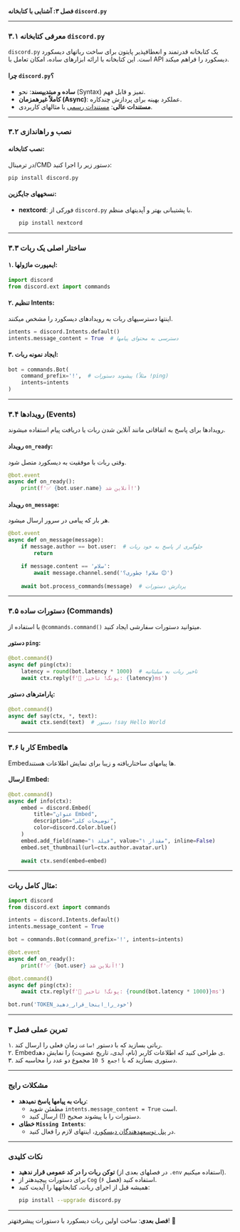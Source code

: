 **فصل ۳: آشنایی با کتابخانه `discord.py`**  

---

### **۳.۱ معرفی کتابخانه `discord.py`**  
`discord.py` یک کتابخانه قدرتمند و انعطافپذیر پایتون برای ساخت رباتهای دیسکورد است. این کتابخانه با ارائه ابزارهای ساده، امکان تعامل با API دیسکورد را فراهم میکند.  

#### **چرا `discord.py`؟**  
- **ساده و مبتدیپسند**: نحو (Syntax) تمیز و قابل فهم.  
- **کاملاً غیرهمزمان (Async)**: عملکرد بهینه برای پردازش چندکاره.  
- **مستندات عالی**: [مستندات رسمی](https://discordpy.readthedocs.io/) با مثالهای کاربردی.  

---

### **۳.۲ نصب و راهاندازی**  
#### **نصب کتابخانه**:  
در ترمینال/CMD دستور زیر را اجرا کنید:  
```bash
pip install discord.py
```

#### **نسخههای جایگزین**:  
- **nextcord**: فورکی از `discord.py` با پشتیبانی بهتر و آپدیتهای منظم.  
  ```bash
  pip install nextcord
  ```

---

### **۳.۳ ساختار اصلی یک ربات**  
#### **۱. ایمپورت ماژولها**:  
```python
import discord
from discord.ext import commands
```

#### **۲. تنظیم Intents**:  
اینتها دسترسیهای ربات به رویدادهای دیسکورد را مشخص میکنند.  
```python
intents = discord.Intents.default()
intents.message_content = True  # دسترسی به محتوای پیامها
```

#### **۳. ایجاد نمونه ربات**:  
```python
bot = commands.Bot(
    command_prefix='!',  # پیشوند دستورات (مثلاً !ping)
    intents=intents
)
```

---

### **۳.۴ رویدادها (Events)**  
رویدادها برای پاسخ به اتفاقاتی مانند آنلاین شدن ربات یا دریافت پیام استفاده میشوند.  

#### **رویداد `on_ready`**:  
وقتی ربات با موفقیت به دیسکورد متصل شود.  
```python
@bot.event
async def on_ready():
    print(f'✅ {bot.user.name} آنلاین شد!')
```

#### **رویداد `on_message`**:  
هر بار که پیامی در سرور ارسال میشود.  
```python
@bot.event
async def on_message(message):
    if message.author == bot.user:  # جلوگیری از پاسخ به خود ربات
        return

    if message.content == 'سلام':
        await message.channel.send('سلام! چطوری؟ 😊')
    
    await bot.process_commands(message)  # پردازش دستورات
```

---

### **۳.۵ دستورات ساده (Commands)**  
با استفاده از `@commands.command()` میتوانید دستورات سفارشی ایجاد کنید.  

#### **دستور `ping`**:  
```python
@bot.command()
async def ping(ctx):
    latency = round(bot.latency * 1000)  # تاخیر ربات به میلیثانیه
    await ctx.reply(f'🏓 پونگ! تاخیر: {latency}ms')
```

#### **پارامترهای دستور**:  
```python
@bot.command()
async def say(ctx, *, text):
    await ctx.send(text)  # دستور !say Hello World
```

---

### **۳.۶ کار با Embedها**  
Embedها پیامهای ساختاریافته و زیبا برای نمایش اطلاعات هستند.  

#### **ارسال Embed**:  
```python
@bot.command()
async def info(ctx):
    embed = discord.Embed(
        title="عنوان Embed",
        description="توضیحات کلی",
        color=discord.Color.blue()
    )
    embed.add_field(name="فیلد ۱", value="مقدار ۱", inline=False)
    embed.set_thumbnail(url=ctx.author.avatar.url)
    
    await ctx.send(embed=embed)
```

---

### **مثال کامل ربات**:  
```python
import discord
from discord.ext import commands

intents = discord.Intents.default()
intents.message_content = True

bot = commands.Bot(command_prefix='!', intents=intents)

@bot.event
async def on_ready():
    print(f'✅ {bot.user} آنلاین شد!')

@bot.command()
async def ping(ctx):
    await ctx.reply(f'🏓 پونگ! تاخیر: {round(bot.latency * 1000)}ms')

bot.run('TOKEN_خود_را_اینجا_قرار_دهید')
```

---

### **تمرین عملی فصل ۳**  
۱. رباتی بسازید که با دستور `!ساعت` زمان فعلی را ارسال کند.  
۲. Embedی طراحی کنید که اطلاعات کاربر (نام، آیدی، تاریخ عضویت) را نمایش دهد.  
۳. دستوری بسازید که با `!جمع 5 10` مجموع دو عدد را محاسبه کند.  

---

### **مشکلات رایج**  
- **ربات به پیامها پاسخ نمیدهد**:  
  - مطمئن شوید `intents.message_content = True` است.  
  - دستورات را با پیشوند صحیح (!) ارسال کنید.  
- **خطای `Missing Intents`**:  
  - در [پنل توسعهدهندگان دیسکورد](https://discord.com/developers/applications)، اینتهای لازم را فعال کنید.  

---

### **نکات کلیدی**  
- **توکن ربات را در کد عمومی قرار ندهید** (در فصلهای بعدی از `.env` استفاده میکنیم).  
- برای دستورات پیچیدهتر از `Cog` استفاده کنید (فصل ۶).  
- همیشه قبل از اجرای ربات، کتابخانهها را آپدیت کنید:  
  ```bash
  pip install --upgrade discord.py
  ```

---

**فصل بعدی**: ساخت اولین ربات دیسکورد با دستورات پیشرفتهتر! 🚀